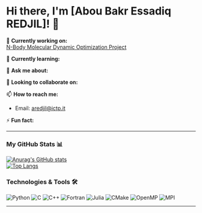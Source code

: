 # Hi there, I'm [Abou Bakr Essadiq REDJIL]! 👋

🔭 **Currently working on:**  
[N-Body Molecular Dynamic Optimization Project](https://github.com/Jh0mpis/N-Body-Molecular-Dynamics-MHPC-Project)

🌱 **Currently learning:**  

💬 **Ask me about:**  

👯 **Looking to collaborate on:**  

📫 **How to reach me:**  
- Email: [aredjil@ictp.it](mailto:aredjil@ictp.it)
<!--
- LinkedIn: [Abou Bakr Essadiq REDJIL]()
-->
⚡ **Fun fact:**  

---

### My GitHub Stats 📊  
[![Anurag's GitHub stats](https://github-readme-stats.vercel.app/api?username=aredjil&show_icons=true&theme=radical)](https://github.com/anuraghazra/github-readme-stats)  
[![Top Langs](https://github-readme-stats.vercel.app/api/top-langs/?username=aredjil&layout=compact&theme=radical)](https://github.com/anuraghazra/github-readme-stats)

### Technologies & Tools 🛠️  
![Python](https://img.shields.io/badge/-Python-3776AB?logo=python&logoColor=white&style=flat-square)
![C](https://img.shields.io/badge/-C-A8B9CC?logo=c&logoColor=white&style=flat-square)
![C++](https://img.shields.io/badge/-C++-00599C?logo=c%2B%2B&logoColor=white&style=flat-square)
![Fortran](https://img.shields.io/badge/-Fortran-734F96?logo=fortran&logoColor=white&style=flat-square)
![Julia](https://img.shields.io/badge/-Julia-9558B2?logo=julia&logoColor=white&style=flat-square)
![CMake](https://img.shields.io/badge/-CMake-064F8C?logo=cmake&logoColor=white&style=flat-square)
![OpenMP](https://img.shields.io/badge/-OpenMP-1F77B4?logo=openmp&logoColor=white&style=flat-square)
![MPI](https://img.shields.io/badge/-MPI-004D7F?logo=mpi&logoColor=white&style=flat-square)

---
